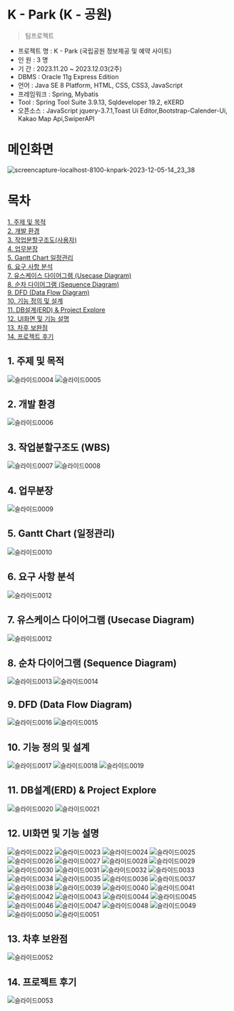 K - Park (K - 공원)
==============
> 팀프로젝트
 - 프로젝트 명 : K - Park (국립공원 정보제공 및 예약 사이트)<br>
 - 인 원 : 3 명 <br>
 - 기 간 : 2023.11.20 ~ 2023.12.03(2주) <br>
 - DBMS : Oracle 11g Express Edition <br>
 - 언어 : Java SE 8 Platform, HTML, CSS, CSS3, JavaScript <br>
 - 프레임워크 : Spring, Mybatis <br>
 - Tool : Spring Tool Suite 3.9.13, Sqldeveloper 19.2, eXERD <br>
 - 오픈소스 : JavaScript jquery-3.7.1,Toast Ui Editor,Bootstrap-Calender-Ui, Kakao Map Api,SwiperAPI <br>

# 메인화면
 ![screencapture-localhost-8100-knpark-2023-12-05-14_23_38](https://github.com/Yubin0908/k-park/assets/127021788/6afd042d-18ed-4d0c-9393-77e98d176b5a)<br>

# 목차
[1. 주제 및 목적](#1-주제-및-목적)<br>
[2. 개발 환경](#2-개발-환경)<br>
[3. 작업분할구조도(사용자)](#3-작업분할구조도-wbs)<br>
[4. 업무분장](#4-업무분장)<br>
[5. Gantt Chart 일정관리](#5-gantt-chart-일정관리)<br>
[6. 요구 사항 분석](#6-요구-사항-분석)<br>
[7. 유스케이스 다이어그램 (Usecase Diagram)](#7-유스케이스-다이어그램-usecase-diagram)<br>
[8. 순차 다이어그램 (Sequence Diagram)](#8-순차-다이어그램-sequence-diagram)<br>
[9. DFD (Data Flow Diagram)](#9-dfd-data-flow-diagram)<br>
[10. 기능 정의 및 설계](#10-기능-정의-및-설계)<br>
[11. DB설계(ERD) & Project Explore](#11-db설계erd--project-explore)<br>
[12. UI화면 및 기능 설명](#12-ui화면-및-기능-설명)<br>
[13. 차후 보완점](#13-차후-보완점)<br>
[14. 프로젝트 후기](#14-프로젝트-후기)<br>


## 1. 주제 및 목적
![슬라이드0004](https://github.com/Yubin0908/k-park/assets/127021788/a6e5d41f-006c-4b99-9b8f-7f66f71d81ae)
![슬라이드0005](https://github.com/Yubin0908/k-park/assets/127021788/a6dca4b7-e040-4a9e-b567-f36d09197a04)

## 2. 개발 환경
![슬라이드0006](https://github.com/Yubin0908/k-park/assets/127021788/6daf9e1f-cbbd-4e0e-baf6-12b78cce25db)

## 3. 작업분할구조도 (WBS)
![슬라이드0007](https://github.com/Yubin0908/k-park/assets/127021788/1888d3a1-4942-4e67-bf86-b825f203c162)
![슬라이드0008](https://github.com/Yubin0908/k-park/assets/127021788/99d9f44b-d74b-4514-9a9c-eb9a7ad7de6b)

## 4. 업무분장
![슬라이드0009](https://github.com/Yubin0908/k-park/assets/127021788/bb9bc652-9eab-4645-b065-d50a2afd30b4)

## 5. Gantt Chart (일정관리)
![슬라이드0010](https://github.com/Yubin0908/k-park/assets/127021788/652d378d-0330-4ffb-a0a0-6b370b2dfb49)

## 6. 요구 사항 분석
![슬라이드0012](https://github.com/Yubin0908/k-park/assets/127021788/e2e116a3-66c9-4451-81be-2789fbc8095c)

## 7. 유스케이스 다이어그램 (Usecase Diagram)
![슬라이드0012](https://github.com/Yubin0908/k-park/assets/127021788/e2e116a3-66c9-4451-81be-2789fbc8095c)

## 8. 순차 다이어그램 (Sequence Diagram)
![슬라이드0013](https://github.com/Yubin0908/k-park/assets/127021788/dacf4a3a-4a96-402f-b0df-37220b6facec)
![슬라이드0014](https://github.com/Yubin0908/k-park/assets/127021788/d7dad4b5-4561-45fe-ac8f-8775911c4784)

## 9. DFD (Data Flow Diagram)
![슬라이드0016](https://github.com/Yubin0908/k-park/assets/127021788/b589cbbf-241e-4b43-8cb8-df331cf344c7)
![슬라이드0015](https://github.com/Yubin0908/k-park/assets/127021788/b74bb1f6-2129-430e-9f12-06e68b35f875)

## 10. 기능 정의 및 설계
![슬라이드0017](https://github.com/Yubin0908/k-park/assets/127021788/f94e470d-776b-49b9-a5e9-5406407808ed)
![슬라이드0018](https://github.com/Yubin0908/k-park/assets/127021788/19fe4dc2-6582-45b1-9d33-9dc962cdba3a)
![슬라이드0019](https://github.com/Yubin0908/k-park/assets/127021788/a4d6df59-fdb5-46d7-8257-548f231a05c6)

## 11. DB설계(ERD) & Project Explore
![슬라이드0020](https://github.com/Yubin0908/k-park/assets/127021788/67949c59-da6b-4ba0-ba59-bf9b1f2d21f4)
![슬라이드0021](https://github.com/Yubin0908/k-park/assets/127021788/0227e325-4469-43bf-9f23-1d6c9d09ae71)

## 12. UI화면 및 기능 설명
![슬라이드0022](https://github.com/Yubin0908/k-park/assets/127021788/46413c99-6464-4713-a8c1-3215b8da4c54)
![슬라이드0023](https://github.com/Yubin0908/k-park/assets/127021788/1cd733a9-a42b-4f46-af96-7d1a23f99a11)
![슬라이드0024](https://github.com/Yubin0908/k-park/assets/127021788/06a47d25-591f-4270-a94e-f8842fd85ccc)
![슬라이드0025](https://github.com/Yubin0908/k-park/assets/127021788/176afecb-a33c-4358-9299-23a5d11168e2)
![슬라이드0026](https://github.com/Yubin0908/k-park/assets/127021788/602e262a-7fa1-49c7-80b1-f81c3548e7ed)
![슬라이드0027](https://github.com/Yubin0908/k-park/assets/127021788/cec71b6b-9d33-4d0f-a243-c3065b041b48)
![슬라이드0028](https://github.com/Yubin0908/k-park/assets/127021788/c1f534ce-e8ac-4562-a567-78342adf68d5)
![슬라이드0029](https://github.com/Yubin0908/k-park/assets/127021788/76a9ba30-fc29-4ac8-8acf-32f9cb781282)
![슬라이드0030](https://github.com/Yubin0908/k-park/assets/127021788/2e701e50-16a5-48ab-a586-489968bcbbb9)
![슬라이드0031](https://github.com/Yubin0908/k-park/assets/127021788/c7503f70-354e-485f-94ff-b10c38dd6aa2)
![슬라이드0032](https://github.com/Yubin0908/k-park/assets/127021788/e9e2c429-ebae-44af-a2bf-9d07ea98357e)
![슬라이드0033](https://github.com/Yubin0908/k-park/assets/127021788/b87d004c-f4fb-42f2-a4c3-ac6563acbb2a)
![슬라이드0034](https://github.com/Yubin0908/k-park/assets/127021788/bf3d6f8a-66c6-47ab-a6a4-ff508a54b131)
![슬라이드0035](https://github.com/Yubin0908/k-park/assets/127021788/30b99f9f-94cb-49c8-98c5-b454bb042af0)
![슬라이드0036](https://github.com/Yubin0908/k-park/assets/127021788/6fec20f1-071c-4c94-a8d4-1f826b97495e)
![슬라이드0037](https://github.com/Yubin0908/k-park/assets/127021788/1294ffd3-f83c-4f4c-9bd5-bc6a2e4ea258)
![슬라이드0038](https://github.com/Yubin0908/k-park/assets/127021788/4640742a-d430-4c7e-ba77-b14fdecf6d45)
![슬라이드0039](https://github.com/Yubin0908/k-park/assets/127021788/7c862919-3e37-4a0f-a60d-e63314fc95b9)
![슬라이드0040](https://github.com/Yubin0908/k-park/assets/127021788/bb57b858-3787-4744-bd97-a1fcfe656ac2)
![슬라이드0041](https://github.com/Yubin0908/k-park/assets/127021788/c0757fcc-7872-4b98-9424-31a4a15c557e)
![슬라이드0042](https://github.com/Yubin0908/k-park/assets/127021788/67cc485f-b5c5-4452-9b9a-29cc93c00a68)
![슬라이드0043](https://github.com/Yubin0908/k-park/assets/127021788/10ba6c08-e866-4bd6-8369-81292c0ef536)
![슬라이드0044](https://github.com/Yubin0908/k-park/assets/127021788/236bc273-5f73-4b6e-91da-512f7ce3721c)
![슬라이드0045](https://github.com/Yubin0908/k-park/assets/127021788/42c8a832-cdb6-4aef-a2e7-d09eee0ad1c7)
![슬라이드0046](https://github.com/Yubin0908/k-park/assets/127021788/e5d3f692-c322-489e-9f40-9c54f5e53e99)
![슬라이드0047](https://github.com/Yubin0908/k-park/assets/127021788/a5a5e117-22ab-46ba-ba02-8c6e9ada12c0)
![슬라이드0048](https://github.com/Yubin0908/k-park/assets/127021788/e489b704-dcc6-4f2a-8923-57852e00c4f9)
![슬라이드0049](https://github.com/Yubin0908/k-park/assets/127021788/65ad0f82-c504-43f8-bd02-2243bf2bc8a1)
![슬라이드0050](https://github.com/Yubin0908/k-park/assets/127021788/ca80080c-df95-4e07-b429-e7d9cce4461f)
![슬라이드0051](https://github.com/Yubin0908/k-park/assets/127021788/06fcb097-88b2-417a-bd0c-9fdd6993c324)

## 13. 차후 보완점
![슬라이드0052](https://github.com/Yubin0908/k-park/assets/127021788/ba64990a-ee7f-4ad8-820f-3c37afe01a01)

## 14. 프로젝트 후기
![슬라이드0053](https://github.com/Yubin0908/k-park/assets/127021788/b529f1af-b0e0-4814-aa5e-017e07b69f68)